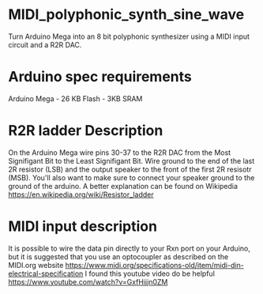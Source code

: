 # MIDI_polyphonic_synth_sine_wave
Turn Arduino Mega into an 8 bit polyphonic synthesizer using a MIDI input circuit and a R2R DAC.
# Arduino spec requirements
Arduino Mega - 26 KB Flash - 3KB SRAM
# R2R ladder Description
On the Arduino Mega wire pins 30-37 to the R2R DAC from the Most Signifigant Bit to the Least Signifigant Bit. Wire ground to the end of the last 2R resistor (LSB) and the output speaker to the front of the first 2R resisotr (MSB). You'll also want to make sure to connect your speaker ground to the ground of the arduino.
A better explanation can be found on Wikipedia https://en.wikipedia.org/wiki/Resistor_ladder
# MIDI input description
It is possible to wire the data pin directly to your Rxn port on your Arduino, but it is suggested that you use an optocoupler as described on the MIDI.org website https://www.midi.org/specifications-old/item/midi-din-electrical-specification
I found this youtube video do be helpful https://www.youtube.com/watch?v=GxfHijjn0ZM
